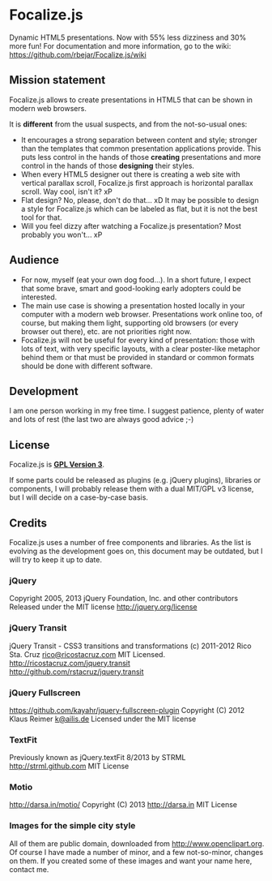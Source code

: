 # Focalize.js

Dynamic HTML5 presentations. Now with 55% less dizziness and 30% more fun!
For documentation and more information, go to the wiki:
<https://github.com/rbejar/Focalize.js/wiki>

## Mission statement
Focalize.js allows to create presentations in HTML5 that can be shown in modern web browsers.

It is **different** from the usual suspects, and from the not-so-usual ones:
* It encourages a strong separation between content and style; stronger than the templates that common presentation applications provide. This puts less control in the hands of those **creating** presentations and more control in the hands of those **designing** their styles.
* When every HTML5 designer out there is creating a web site with vertical parallax scroll, Focalize.js first approach is horizontal parallax scroll. Way cool, isn't it? xP
* Flat design? No, please, don't do that... xD It may be possible to design a style for Focalize.js which can be labeled as flat, but it is not the best tool for that.
* Will you feel dizzy after watching a Focalize.js presentation? Most probably you won't... xP

## Audience
* For now, myself (eat your own dog food...). In a short future, I expect that some brave, smart and good-looking early adopters could be interested.
* The main use case is showing a presentation hosted locally in your computer with a modern web browser. Presentations work online too, of course, but making them light, supporting old browsers (or every browser out there), etc. are not priorities right now.
* Focalize.js will not be useful for every kind of presentation: those with lots of text, with very specific layouts, with a clear poster-like metaphor behind them or that must be provided in standard or common formats should be done with different software.

## Development 
I am one person working in my free time. I suggest patience, plenty of water and lots of rest (the last two are always good advice ;-)

## License
Focalize.js is [**GPL Version 3**](https://www.gnu.org/copyleft/gpl.html). 

If some parts could be released as plugins (e.g. jQuery plugins), libraries or components, I will probably release them with a dual MIT/GPL v3 license, but I will decide on a case-by-case basis.

## Credits
Focalize.js uses a number of free components and libraries. As the list is evolving as the development goes on, this document may be outdated, but I will try to keep it up to date.

### jQuery
Copyright 2005, 2013 jQuery Foundation, Inc. and other contributors
Released under the MIT license
<http://jquery.org/license>
### jQuery Transit
jQuery Transit - CSS3 transitions and transformations
(c) 2011-2012 Rico Sta. Cruz <rico@ricostacruz.com>
MIT Licensed.
<http://ricostacruz.com/jquery.transit>
<http://github.com/rstacruz/jquery.transit>
### jQuery Fullscreen
<https://github.com/kayahr/jquery-fullscreen-plugin>
Copyright (C) 2012 Klaus Reimer <k@ailis.de>
Licensed under the MIT license
### TextFit
Previously known as jQuery.textFit
8/2013 by STRML <http://strml.github.com>
MIT License
### Motio
<http://darsa.in/motio/>
Copyright (C) 2013 <http://darsa.in>
MIT License
### Images for the simple city style
All of them are public domain, downloaded from <http://www.openclipart.org>. Of course I have made a number of minor, and a few not-so-minor, changes on them. If you created some of these images and want your name here, contact me.